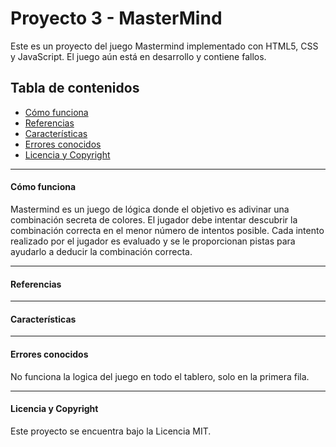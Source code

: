 # Proyecto 3 - MasterMind
Este es un proyecto del juego Mastermind implementado con HTML5, CSS y JavaScript. El juego aún está en desarrollo y contiene fallos.

## Tabla de contenidos
- [Cómo funciona](#cómo-funciona)
- [Referencias](#referencias)
- [Características](#características)
- [Errores conocidos](#errores-conocidos)
- [Licencia y Copyright](#licencia-y-copyright)

---

#### Cómo funciona
Mastermind es un juego de lógica donde el objetivo es adivinar una combinación secreta de colores. El jugador debe intentar descubrir la combinación correcta en el menor número de intentos posible. Cada intento realizado por el jugador es evaluado y se le proporcionan pistas para ayudarlo a deducir la combinación correcta.

---

#### Referencias 

---

#### Características

---

#### Errores conocidos
No funciona la logica del juego en todo el tablero, solo en la primera fila.


---

#### Licencia y Copyright
Este proyecto se encuentra bajo la Licencia MIT.